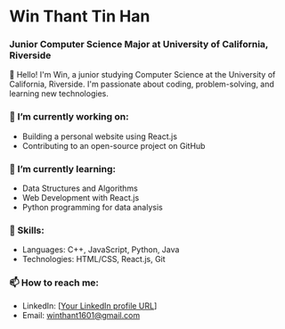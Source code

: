 # Win Thant Tin Han

### Junior Computer Science Major at University of California, Riverside

👋 Hello! I'm Win, a junior studying Computer Science at the University of California, Riverside. I'm passionate about coding, problem-solving, and learning new technologies.

### 🔭 I’m currently working on:

- Building a personal website using React.js
- Contributing to an open-source project on GitHub

### 🌱 I’m currently learning:

- Data Structures and Algorithms
- Web Development with React.js
- Python programming for data analysis

### 💼 Skills:

- Languages: C++, JavaScript, Python, Java
- Technologies: HTML/CSS, React.js, Git

### 📫 How to reach me:

- LinkedIn: [[Your LinkedIn profile URL](https://www.linkedin.com/in/win-thant-tin-han-319b63207/)]
- Email: winthant1601@gmail.com



<!---
WinThant16/WinThant16 is a ✨ special ✨ repository because its `README.md` (this file) appears on your GitHub profile.
You can click the Preview link to take a look at your changes.
--->
